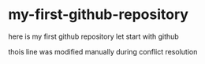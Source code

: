 # my-first-github-repository
here is my first github repository let start with github

thois line was modified manually during conflict resolution